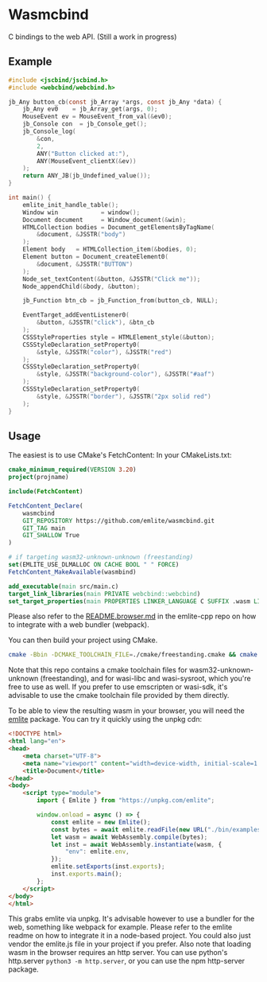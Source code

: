 # Wasmcbind

C bindings to the web API.
(Still a work in progress)

## Example

```c
#include <jscbind/jscbind.h>
#include <webcbind/webcbind.h>

jb_Any button_cb(const jb_Array *args, const jb_Any *data) {
    jb_Any ev0    = jb_Array_get(args, 0);
    MouseEvent ev = MouseEvent_from_val(&ev0);
    jb_Console con  = jb_Console_get();
    jb_Console_log(
        &con,
        2,
        ANY("Button clicked at:"),
        ANY(MouseEvent_clientX(&ev))
    );
    return ANY_JB(jb_Undefined_value());
}

int main() {
    emlite_init_handle_table();
    Window win            = window();
    Document document     = Window_document(&win);
    HTMLCollection bodies = Document_getElementsByTagName(
        &document, &JSSTR("body")
    );
    Element body   = HTMLCollection_item(&bodies, 0);
    Element button = Document_createElement0(
        &document, &JSSTR("BUTTON")
    );
    Node_set_textContent(&button, &JSSTR("Click me"));
    Node_appendChild(&body, &button);

    jb_Function btn_cb = jb_Function_from(button_cb, NULL);

    EventTarget_addEventListener0(
        &button, &JSSTR("click"), &btn_cb
    );
    CSSStyleProperties style = HTMLElement_style(&button);
    CSSStyleDeclaration_setProperty0(
        &style, &JSSTR("color"), &JSSTR("red")
    );
    CSSStyleDeclaration_setProperty0(
        &style, &JSSTR("background-color"), &JSSTR("#aaf")
    );
    CSSStyleDeclaration_setProperty0(
        &style, &JSSTR("border"), &JSSTR("2px solid red")
    );
}
```

## Usage
The easiest is to use CMake's FetchContent:
In your CMakeLists.txt:
```cmake
cmake_minimum_required(VERSION 3.20)
project(projname)

include(FetchContent)

FetchContent_Declare(
    wasmcbind
    GIT_REPOSITORY https://github.com/emlite/wasmcbind.git
    GIT_TAG main
    GIT_SHALLOW True
)

# if targeting wasm32-unknown-unknown (freestanding)
set(EMLITE_USE_DLMALLOC ON CACHE BOOL " " FORCE)
FetchContent_MakeAvailable(wasmbind)

add_executable(main src/main.c)
target_link_libraries(main PRIVATE webcbind::webcbind)
set_target_properties(main PROPERTIES LINKER_LANGUAGE C SUFFIX .wasm LINK_FLAGS "-Wl,--no-entry,--allow-undefined,--export=main,--export-table,--import-memory,--export-memory,--strip-all")
```

Please also refer to the [README.browser.md](https://github.com/emlite/emlite-cpp/blob/main/README.browser.md) in the emlite-cpp repo on how to integrate with a web bundler (webpack).

You can then build your project using CMake.
```bash
cmake -Bbin -DCMAKE_TOOLCHAIN_FILE=./cmake/freestanding.cmake && cmake --build bin
```
Note that this repo contains a cmake toolchain files for wasm32-unknown-unknown (freestanding), and for wasi-libc and wasi-sysroot, which you're free to use as well. If you prefer to use emscripten or wasi-sdk, it's advisable to use the cmake toolchain file provided by them directly.

To be able to view the resulting wasm in your browser, you will need the [emlite](https://github.com/emlite/emlite-js) package. You can try it quickly using the unpkg cdn:
```html
<!DOCTYPE html>
<html lang="en">
<head>
    <meta charset="UTF-8">
    <meta name="viewport" content="width=device-width, initial-scale=1.0">
    <title>Document</title>
</head>
<body>
    <script type="module">
        import { Emlite } from "https://unpkg.com/emlite";

        window.onload = async () => {
            const emlite = new Emlite();
            const bytes = await emlite.readFile(new URL("./bin/examples/button.wasm", import.meta.url));
            let wasm = await WebAssembly.compile(bytes);
            let inst = await WebAssembly.instantiate(wasm, {
                "env": emlite.env,
            });
            emlite.setExports(inst.exports);
            inst.exports.main();
        };
    </script>
</body>
</html>
```
This grabs emlite via unpkg. It's advisable however to use a bundler for the web, something like webpack for example. Please refer to the emlite readme on how to integrate it in a node-based project. You could also just vendor the emlite.js file in your project if you prefer.
Also note that loading wasm in the browser requires an http server. You can use python's http.server `python3 -m http.server`, or you can use the npm http-server package.
